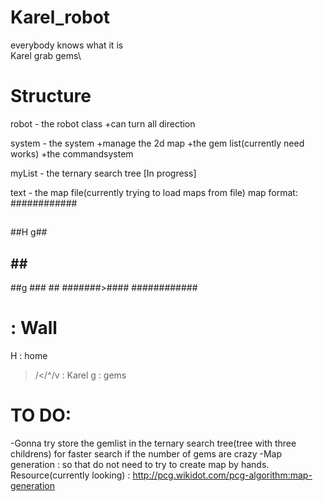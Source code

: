 Karel_robot
===========

everybody knows what it is\
Karel grab gems\

Structure
=========
robot - the robot class
+can turn all direction

system - the system
+manage the 2d map
+the gem list(currently need works)
+the commandsystem

myList - the ternary search tree
[In progress]

text - the map file(currently trying to load maps from file)
map format:
############
##        ##
##H      g##
##  ##    ##
##g ###   ##
#######>####
############

# : Wall
H : home
>/</^/v : Karel
g : gems

TO DO:
======
-Gonna try store the gemlist in the ternary search tree(tree with three childrens) for faster search if the number of gems are crazy
-Map generation : so that do not need to try to create map by hands. Resource(currently looking) : http://pcg.wikidot.com/pcg-algorithm:map-generation

